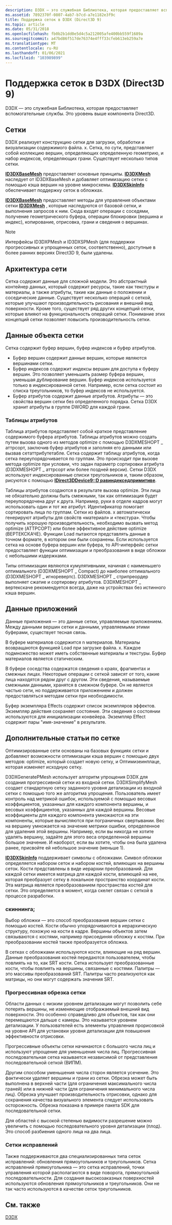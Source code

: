 ```yaml
---
description: D3DX — это служебная Библиотека, которая предоставляет вспомогательные службы. Это уровень выше компонента Direct3D.
ms.assetid: 7892370f-0807-4ab7-b7cd-a7e1182e3f9c
title: Поддержка сеток в D3DX (Direct3D 9)
ms.topic: article
ms.date: 05/31/2018
ms.openlocfilehash: fb0b2b1dd0e5d4c5a212005afe400bb559f1689a
ms.sourcegitcommit: a47bd86f517de76374e4fff33cfeb613eb259a7e
ms.translationtype: MT
ms.contentlocale: ru-RU
ms.lasthandoff: 01/06/2021
ms.locfileid: "103989899"
---
```

# <a name="mesh-support-in-d3dx-direct3d-9"></a>Поддержка сеток в D3DX (Direct3D 9)

D3DX — это служебная Библиотека, которая предоставляет вспомогательные службы. Это уровень выше компонента Direct3D.

## <a name="meshes"></a>Сетки

D3DX реализует конструкцию сетки для загрузки, обработки и визуализации содержимого файла. x. Сетка, по сути, представляет собой коллекцию вершин, определяющих определенную геометрию, и набор индексов, определяющих грани. Существует несколько типов сетки.

[**ID3DXBaseMesh**](id3dxbasemesh.md) предоставляет основные принципы. [**ID3DXMesh**](id3dxmesh.md) наследует от ID3DXBaseMesh и добавляет оптимизацию сетки с помощью кэша вершин на уровне микросхемы. [**ID3DXSkinInfo**](id3dxskininfo.md) обеспечивает поддержку сеток в обложках.

[**ID3DXBaseMesh**](id3dxbasemesh.md) предоставляет методы для управления объектами сетки [**ID3DXMesh**](id3dxmesh.md) , которые наследуются от базовой сетки, и выполнения запросов к ним. Сюда входят операции с соседями, получение геометрического буфера, операции блокировки (вершина и индекс), копирование, отрисовка, грани и сведения о вершинах.

> [!Note]  
> Интерфейсы ID3DXPMesh и ID3DXSPMesh (для поддержки прогрессивных и упрощенных сеток, соответственно), доступные в более ранних версиях Direct3D 9, были удалены.

 

## <a name="mesh-architecture"></a>Архитектура сети

Сетка содержит данные для сложной модели. Это абстрактный контейнер данных, который содержит ресурсы, такие как текстуры и материалы, а также атрибуты, такие как данные о положении и соседические данные. Существует несколько операций с сеткой, которые улучшают производительность рисования и внешний вид поверхности. Кроме того, существует ряд других концепций сетки, которые влияют на функциональность операций сетки. Понимание этих концепций сетки позволяет повысить производительность сетки.

## <a name="mesh-object-data"></a>Данные объекта сетки

Сетка содержит буфер вершин, буфер индексов и буфер атрибутов.

-   Буфер вершин содержит данные вершин, которые являются вершинами сетки.
-   Буфер индексов содержит индексы вершин для доступа к буферу вершин. Это позволяет уменьшить размер буфера вершин, уменьшая дублирование вершин. Буфер индексов используется только в индексированной сетке. Например, если сетка состоит из списка треугольников, то буфер индексов не используется.
-   Буфер атрибутов содержит данные атрибутов. Атрибуты — это свойства вершин сетки без определенного порядка. Сетка D3DX хранит атрибуты в группе DWORD для каждой грани.

### <a name="attribute-tables"></a>Таблицы атрибутов

Таблица атрибутов представляет собой краткое представление содержимого буфера атрибутов. Таблицы атрибутов можно создать путем вызова одного из методов optimize с помощью D3DXMESHOPT \_ аттрсорт, заключив буфер атрибутов и заполняя его данными или вызвав сетаттрибутетабле. Сетка содержит таблицу атрибутов, когда сетка переупорядочивается по группам. Это происходит при вызове метода optimize при условии, что задан параметр сортировки атрибута (D3DXMESHOPT \_ аттрсорт или более поздней версии). Сетки D3DX используют индексированные списки треугольников и, таким образом, рисуются с помощью [**IDirect3DDevice9::D равиндекседпримитиве**](/windows/win32/api/d3d9helper/nf-d3d9helper-idirect3ddevice9-drawindexedprimitive).

Таблицы атрибутов создаются в результате вызова optimize. Эти лица не обязательно должны быть смежными, так как оптимизация будет переупорядочена друг к друга. Например, руки в отделе кадров могут использовать один и тот же атрибут. Идентификатор помогает сортировать лица по группам. Сетки из файлов. x автоматически генерируют атрибуты для свойств «материал» и «текстура». Чтобы получить хорошую производительность, необходимо вызвать метод optimize (АТТРСОРТ) или более эффективное действие optimize (ВЕРТЕКСКАЧЕ). Функции Load пытаются представлять данные в точном формате, в котором они были сохранены. Если используется сетка на основе буфера вершин или буфера, то API-интерфейс сетки предоставляет функции оптимизации и преобразования в виде обложки с небольшими издержками.

Типы оптимизации являются кумулятивными, начиная с наименьшего оптимального (D3DXMESHOPT \_ Compact) до наиболее оптимального (D3DXMESHOPT \_ игноревертс). D3DXMESHOPT \_ стрипреордер выполняет сжатие и сортировку атрибутов. D3DXMESHOPT \_ вертекскаче рекомендуется всегда, даже на устройствах без истинного кэша вершин.

## <a name="application-data"></a>Данные приложений

Данные приложения — это данные сетки, управляемые приложением. Между данными вершин сетки и данными, управляемыми этими буферами, существует тесная связь.

В буфере материалов содержится n материалов. Материалы возвращаются функцией Load при загрузке файла. x. Каждое подмножество может иметь собственные материалы и текстуры. Буфер материалов является статическим.

В буфере соседства содержатся сведения о краях, фрагментах и смежных лицах. Некоторые операции с сеткой зависят от того, какие лица находятся рядом друг с другом. Эти сведения, называемые смежными данными, хранятся в смежном буфере. Он не является частью сети, но поддерживается приложением и должен предоставляться методам сетки при необходимости.

Буфер экземпляра Effects содержит список экземпляров эффектов. Экземпляр действия сохраняет состояние. Эти сведения о состоянии используются для инициализации конвейера. Экземпляр Effect содержит пары "имя-значение" в результате.

## <a name="advanced-mesh-topics"></a>Дополнительные статьи по сетке

Оптимизированные сети основаны на базовых функциях сетки и добавляют возможности оптимизации кэша вершин с помощью двух методов: optimize, который создает новую сетку, и Оптимизеинплаце, которая изменяет исходную сетку.

D3DXGeneratePMesh использует алгоритм упрощения D3DX для создания прогрессивной сетки из входной сетки. D3DXSimplifyMesh создает стандартную сетку заданного уровня детализации из входной сетки с помощью того же алгоритма упрощения. Пользователь имеет контроль над метрикой ошибок, используемой с помощью весовых коэффициентов, указанных для каждого компонента вершины, и весовых коэффициентов, указанных для каждой вершины. Весовые коэффициенты для каждого компонента умножаются на эти компоненты, которые вычисляются при пограничных свертывании. Вес на вершину умножается на значение метрики ошибки, определенное для удаления этой вершины. Например, если вы никогда не хотите удалять вершину, задайте для этого веса определенной вершины большое значение. И наоборот, если вы хотите, чтобы она была удалена ранее, присвойте ей небольшое значение (меньше 1).

[**ID3DXSkinInfo**](id3dxskininfo.md) поддерживает символы с обложками. Символ обложки определяется набором сеток и набором костей, влияющих на вершины сеток. Кости представлены в виде иерархии преобразований. Для каждой сетки имеется матрица для каждой кости, влияющей на нее, которая преобразует сетку в локальное пространство координат кости. Эта матрица является преобразованием пространства костей для сетки. Это определяется в момент, когда скелет связан с сеткой в процессе разработки.

### <a name="skinning"></a>скиннинга;

Выбор обложки — это способ преобразования вершин сетки с помощью костей. Кости обычно упорядочиваются в иерархическую структуру, похожую на кости в кадре. Вершины объектов затем связываются с костями, например присоединяя обложку к костям. При преобразовании костей также преобразуется обложка.

В сетках с обложками используются кости, влияющие на ряд вершин. Данные преобразования костей передаются пользователем, чтобы повлиять на то, как SRT кости. Сетка использует преобразованные кости, чтобы повлиять на вершины, связанные с костями. Палитры — это массивы преобразований SRT. Палитры часто реализуются как матрицы, но они могут содержать значения SRT.

### <a name="progressive-mesh-trimming"></a>Прогрессивная обрезка сетки

Области данных с низким уровнем детализации могут позволить себе потерять вершины, не изменяющие отображаемый внешний вид поверхности. Это особенно справедливо для объектов, так как они перемещаются дальше с камеры. Это называется уровнем детализации. У пользователей есть элементы управления прорисовкой на уровне API для установки уровня детализации для повышения эффективности отрисовки.

Прогрессивные объекты сетки начинаются с большого числа лиц и используют упрощение для уменьшения числа лиц. Прогрессивная последовательная сетка называется независимой от представления последовательной сеткой (ВИПМ).

Другим способом уменьшения числа сторон является усечение. Это фактически удаляет вершины и грани из сетки. Обрезка может быть выполнена в верхней части (для ограничения максимального числа граней) или в нижней части (для ограничения минимального числа лиц). Обрезка улучшает производительность отрисовки, однако для сохранения качества визуального элемента следует использовать осторожность. Обрезка показана в примере пакета SDK для последовательной сетки.

Для областей с высокой степенью видимости разрешение можно увеличить с помощью последовательного уровня детализации (плод). Это способ разбиения одного лица на два лица.

### <a name="patch-meshes"></a>Сетки исправлений

Также поддерживаются два специализированных типа сеток исправлений: обновления прямоугольников и треугольников. Сетка исправлений прямоугольника — это сетка исправлений, точки управления которой располагаются в виде поворота, прямоугольной последовательности. Для создания высокозаказных поверхностей используются обновления прямоугольников и треугольников. Они не так часто используются в качестве сеток треугольников.

## <a name="related-topics"></a>См. также

<dl> <dt>

[D3DX](d3dx.md)
</dt> </dl>

 

 
